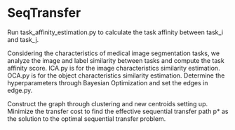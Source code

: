 # SeqTransfer

Run task_affinity_estimation.py to calculate the task affinity between task_i and task_j.

Considering the characteristics of medical image segmentation tasks, we analyze the image and label similarity between tasks and compute the task affinity
score.
ICA.py is for the image characteristics similarity estimation.
OCA.py is for the object characteristics similarity estimation.
Determine the hyperparameters through Bayesian Optimization and set the edges in edge.py.

Construct the graph through clustering and new centroids setting up.
Minimize the transfer cost to find the effective sequential transfer path p* as the solution to the optimal sequential transfer problem.

